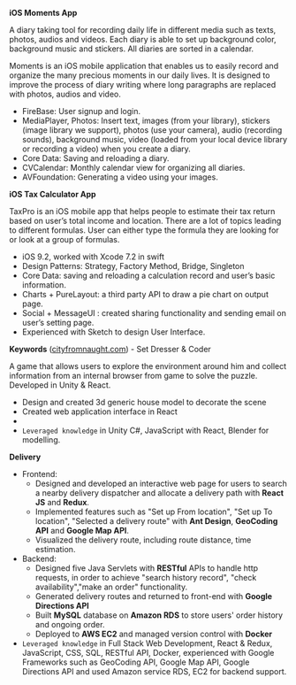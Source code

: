 **iOS Moments App**

A diary taking tool for recording daily life in different media such as texts, photos, audios and videos. Each diary is able to set up background color, background music and stickers. All diaries are sorted in a calendar.

Moments is an iOS mobile application that enables us to easily record and organize the many precious moments in our daily lives. It is designed to improve the process of diary writing where long paragraphs are replaced with photos, audios and video. 

* FireBase: User signup and login. 
* MediaPlayer, Photos: Insert text, images (from your library), stickers (image library we support), photos (use your camera), audio (recording sounds), background music, video (loaded from your local device library or recording a video) when you create a diary.
* Core Data: Saving and reloading a diary. 
* CVCalendar: Monthly calendar view for organizing all diaries. 
* AVFoundation: Generating a video using your images.



**iOS Tax Calculator App** 

TaxPro is an iOS mobile app that helps people to estimate their tax return based on user’s total income and location. There are a lot of topics leading to different formulas. User can either type the formula they are looking for or look at a group of formulas. 

* iOS 9.2, worked with Xcode 7.2 in swift
* Design Patterns: Strategy, Factory Method, Bridge, Singleton
* Core Data: saving and reloading a calculation record and user’s basic information.
* Charts + PureLayout: a third party API to draw a pie chart on output page.
* Social + MessageUI : created sharing functionality and sending email on user’s setting page.
* Experienced with Sketch to design User Interface.



**Keywords** ([cityfromnaught.com](https://www.cityfromnaught.com/)) - Set Dresser & Coder

A game that allows users to explore the environment around him and collect information from an internal browser from game to solve the puzzle. Developed in Unity & React.

* Design and created 3d generic house model to decorate the scene
* Created web application interface in React
* 
* <Code>Leveraged knowledge</Code> in Unity C#, JavaScript with React, Blender for modelling.



**Delivery** 

* Frontend: 
  * Designed and developed an interactive web page for users to search a nearby delivery dispatcher and allocate a delivery path with **React JS** and **Redux**.
  * Implemented features such as "Set up From location", "Set up To location", "Selected a delivery route" with **Ant Design**, **GeoCoding API** and **Google Map API**.
  * Visualized the delivery route, including route distance, time estimation.
* Backend: 
  * Designed five Java Servlets with **RESTful** APIs to handle http requests, in order to achieve "search history record", "check availability","make an order" functionality.
  * Generated delivery routes and returned to front-end with **Google Directions API**
  * Built **MySQL** database on **Amazon RDS** to store users' order history and ongoing order.
  * Deployed to **AWS EC2** and managed version control with **Docker**
* <Code>Leveraged knowledge</Code> in Full Stack Web Development, React & Redux, JavaScript, CSS, SQL, RESTful API, Docker, experienced with Google Frameworks such as GeoCoding API, Google Map API, Google Directions API and used Amazon service RDS, EC2 for backend support.

